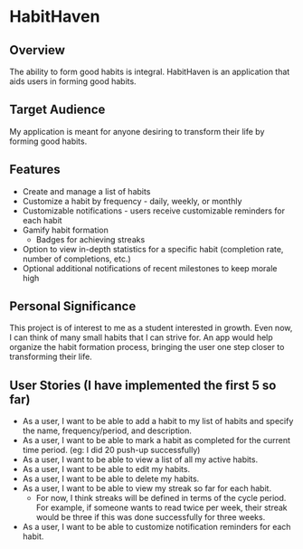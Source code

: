 # HabitHaven 

## Overview

The ability to form good habits is integral. HabitHaven is an application that 
aids users in forming good habits.  

## Target Audience

My application is meant for anyone desiring to transform their life by forming good
habits.

## Features
- Create and manage a list of habits
- Customize a habit by frequency - daily, weekly, or monthly
- Customizable notifications - users receive customizable reminders for each habit
- Gamify habit formation
  - Badges for achieving streaks
- Option to view in-depth statistics for a specific habit (completion rate, number of 
completions, etc.)
- Optional additional notifications of recent milestones to keep morale high
## Personal Significance
 This project is of interest to me as a student interested in growth. Even now, I can 
 think of many small habits that I can strive for. An app would help organize the 
 habit formation process, bringing the user one step closer to transforming their
 life.
 ## User Stories (I have implemented the first 5 so far)
- As a user, I want to be able to add a habit to my list of habits and specify the
name, frequency/period, and description. 
- As a user, I want to be able to mark a habit as completed for the current time period. (eg: 
I did 20 push-up successfully)
- As a user, I want to be able to view a list of all my active habits.
- As a user, I want to be able to edit my habits.
- As a user, I want to be able to delete my habits.
- As a user, I want to be able to view my streak so far for each habit.
  - For now, I think streaks will be defined in terms of the cycle period. For
  example, if someone wants to read twice per week, their streak would be three if 
  this was done successfully for three weeks. 
- As a user, I want to be able to customize notification reminders for each habit.
